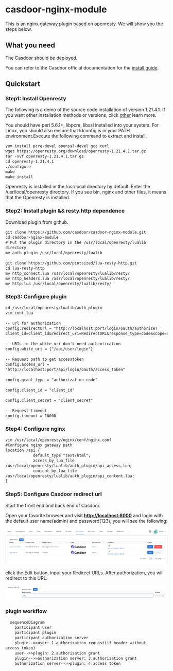 # casdoor-nginx-module
This is an nginx gateway plugin based on openresty. We will show you the steps below.

## What you need

The Casdoor should be deployed.

You can refer to the Casdoor official documentation for the [install guide](https://casdoor.org/docs/basic/server-installation). 

## Quickstart

### Step1: Install Openresty

The following is a demo of the source code installation of version 1.21.4.1. If you want other installation methods or versions, click [other](https://openresty.org/en/download.html) learn more. 

You should have perl 5.6.1+, libpcre, libssl installed into your system. For Linux, you should also ensure that ldconfig is in your PATH environment.Execute the following command to extract and install.

``` shell
yum install pcre-devel openssl-devel gcc curl
wget https://openresty.org/download/openresty-1.21.4.1.tar.gz
tar -xvf openresty-1.21.4.1.tar.gz
cd openresty-1.21.4.1
./configure 
make
make install
```

Openresty is installed in the /usr/local directory by default. 
Enter the /usr/local/openresty directory. If you see bin, nginx and other files, it means that the Openresty is installed.

### Step2: Install plugin && resty.http dependence

Download plugin from github.

``` shell
git clone https://github.com/casdoor/casdoor-nginx-module.git
cd casdoor-nginx-module
# Put the plugin directory in the /usr/local/openresty/lualib directory
mv auth_plugin /usr/local/openresty/lualib

git clone https://github.com/pintsized/lua-resty-http.git
cd lua-resty-http
mv http_connect.lua /usr/local/openresty/lualib/resty/
mv http_headers.lua /usr/local/openresty/lualib/resty/
mv http.lua /usr/local/openresty/lualib/resty/
```

### Step3: Configure plugin

```shell
cd /usr/local/openresty/lualib/auth_plugin
vim conf.lua

-- url for authorization
config.redirectUrl = "http://localhost:port/login/oauth/authorize?client_id=Client_id&redirect_uri=RedirectURL&response_type=code&scope=openid&state=STATE"

-- URIs in the white_uri don't need authentication
config.white_uri = {"/api/user/login"}

-- Request path to get accesstoken
config.access_url = "http://localhost:port/api/login/oauth/access_token"

config.grant_type = "authorization_code"

config.client_id = "client_id"

config.client_secret = "client_secret"

-- Request timeout
config.timeout = 10000
```

### Step4: Configure nginx

```shell
vim /usr/local/openresty/nginx/conf/nginx.conf
#Configure nginx gateway path
location /api {
            default_type "text/html";
            access_by_lua_file /usr/local/openresty/lualib/auth_plugin/api_access.lua;
            content_by_lua_file /usr/local/openresty/lualib/auth_plugin/api_content.lua;
}
```

### Step5: Configure Casdoor redirect url

Start the front end and back end of Casdoor.

Open your favorite browser and visit **[http://localhost:8000](http://localhost:8=8000/)** and login with the default user name(admin) and password(123), you will see the following:

![image-20220823115739075](img\image-1.png)

click the Edit button, input your Redirect URLs. After authorization, you will redirect to this URL.

![image-20220823120904335](img\image-2.png)



### plugin workflow

```mermaid
  sequenceDiagram
  	participant user
    participant plugin
    participant authorization server
    plugin-->>user: 1.authorization request(if header without access_token)
  	user-->>plugin: 2.authorization grant
  	plugin-->>authorization server: 3.authorization grant
  	authorization server-->>plugin: 4.access token

```

